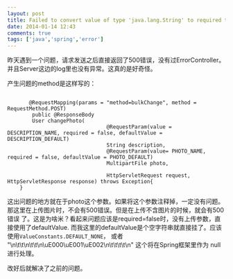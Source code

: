 ```yaml
---
layout: post
title: Failed to convert value of type 'java.lang.String' to required type 'org.springframework.web.multipart...'
date: 2014-01-14 12:43
comments: true
tags: ['java','spring','error']
---
```


昨天遇到一个问题，请求发送之后直接返回了500错误，没有过ErrorController。并且Server这边的log里也没有异常。这真的是好奇怪。

产生问题的method是这样写的：

```

       @RequestMapping(params = "method=bulkChange", method = RequestMethod.POST)
        public @ResponseBody
        User changePhoto(
                                @RequestParam(value = DESCRIPTION_NAME, required = false, defaultValue = DESCRIPTION_DEFAULT)
                                String description,
                                @RequestParam(value= PHOTO_NAME, required = false, defaultValue = PHOTO_DEFAULT)
                                MultipartFile photo,
    
                                HttpServletRequest request, HttpServletResponse response) throws Exception{
    }
```

这出问题的地方就在于photo这个参数。如果将这个参数注释掉，一定没有问题。那这里在上传图片时，不会有500错误。但是在上传不含图片的时候，就会有500错误
了。这是为啥米？看起来问题应该是required=false时，没有上传参数，直接使用了defaultValue.
而我这里的defaultValue是个空字符串就直接挂了。应该使用`ValueConstants.DEFAULT_NONE`， 或者
"\n\t\t\n\t\t\n\uE000\uE001\uE002\n\t\t\t\t\n" 这个将在Spring框架里作为 null进行处理。

改好后就解决了之前的问题。  

